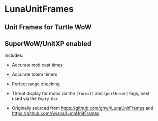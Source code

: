 # LunaUnitFrames
Unit Frames for Turtle WoW
---
SuperWoW/UnitXP enabled
---
Includes:
* Accurate mob cast times
* Accurate totem timers
* Perfect range checking
* Threat display for mobs via the `[threat]` and `[perthreat]` tags, best used via the `Empty Bar`

* Originally sourced from https://github.com/gnwl/LunaUnitFrames and https://github.com/Aviana/LunaUnitFrames
